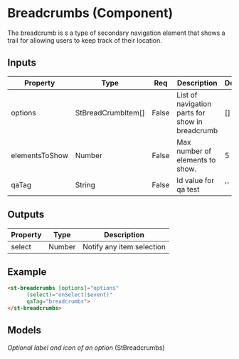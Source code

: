 # Breadcrumbs (Component)

   The breadcrumb is s a type of secondary navigation element that shows a trail for allowing users to keep track of their location.

## Inputs

| Property       | Type               | Req   | Description                                     | Default |
| -------------- | ------------------ | ----- | ----------------------------------------------- | ------- |
| options        | StBreadCrumbItem[] | False | List of navigation parts for show in breadcrumb | []      |
| elementsToShow | Number             | False | Max number of elements to show.                 | 5       |
| qaTag          | String             | False | Id value for qa test                            | ''      |

## Outputs

| Property | Type   | Description               |
| -------- | ------ | ------------------------- |
| select   | Number | Notify any item selection |

## Example


```html
<st-breadcrumbs [options]="options"
      (select)="onSelect($event)"
      qaTag="breadcrumbs">
</st-breadcrumbs>
```

## Models

*Optional label and icon of an option* (StBreadcrumbs)

```typescript

```

